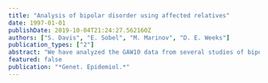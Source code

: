 ```yaml
---
title: "Analysis of bipolar disorder using affected relatives"
date: 1997-01-01
publishDate: 2019-10-04T21:24:27.562160Z
authors: ["S. Davis", "E. Sobel", "M. Marinov", "D. E. Weeks"]
publication_types: ["2"]
abstract: "We have analyzed the GAW10 data from several studies of bipolar affective disorder (BPAD) using the software packages SimIBD and SIMWALK2. SimIBD implements a simulation-based affected-pedigree-member (APM) statistic, called SimAPM, as well as an APM-like statistic, also called SimIBD, that measures identical-by-descent (IBD) sharing. SIMWALK2 uses Markov chain Monte Carlo techniques to compute several IBD-based statistics on the degree of marker-allele clustering among all affected relatives. We have found no strong evidence of linkage to either chromosome 5 or 18. However, we did find that several markers showed p-values less than 0.01 and may deserve further study."
featured: false
publication: "*Genet. Epidemiol.*"
---
```


